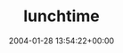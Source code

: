 ---
title:		"lunchtime"
mediatype:		"upload"
description:		"TBC"
date:		"2004-01-28 13:54:22+00:00"
album:		"people"
filename:		"lunchtime.md"
series:		""
cl_public_id:		"people/lunchtime"
cl_version:		1497005477
format:		"tiff"
bytes:		2562124
width:		1916
height:		1440
exposure_mode:		"Auto"
program:		"Program AE"
aperture:		"2.8"
focal_length:		"7.8 mm"
iso:		"200"
shutter_speed:		"1/30"
metering:		"Multi-segment"
flash:		"Off, Did not fire"
white_balance:		"Auto"
colour_temp:		"No colour temperature"
has_crop:		"No"
orientation:		"Horizontal (normal)"
camera_model:		"FinePix S602 ZOOM"
lens_info:		"No lens info"
artist:		"No artist info"
x_resolution:		"72"
y_resolution:		"72"
---